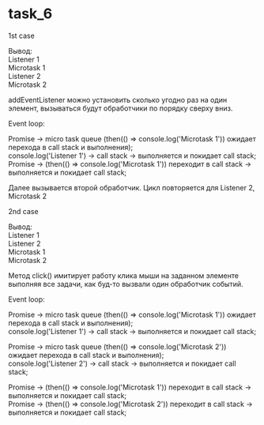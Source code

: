 # task_6

1st case<br>

Вывод:<br>
Listener 1 <br>
Microtask 1 <br>
Listener 2 <br>
Microtask 2 <br>

addEventListener можно установить сколько угодно раз на один элемент, вызываться будут обработчики по порядку сверху вниз. <br>

Event loop:<br>

Promise -> micro task queue (then(() => console.log('Microtask 1')) ожидает перехода в call stack и выполнения);<br>
console.log('Listener 1') -> call stack -> выполняется и покидает call stack;<br>
Promise ->  (then(() => console.log('Microtask 1')) переходит в call stack -> выполняется и покидает call stack;<br>

Далее вызывается второй обработчик. Цикл повторяется для Listener 2, Microtask 2<br>

2nd case<br>

Вывод:<br>
Listener 1<br>
Listener 2<br>
Microtask 1<br>
Microtask 2<br>

Метод click() имитирует работу клика мыши на заданном элементе выполняя все задачи, как буд-то вызвали один обработчик событий.<br>

Event loop:<br>

Promise -> micro task queue (then(() => console.log('Microtask 1')) ожидает перехода в call stack и выполнения);<br>
console.log('Listener 1') -> call stack -> выполняется и покидает call stack;<br>

Promise -> micro task queue (then(() => console.log('Microtask 2')) ожидает перехода в call stack и выполнения);<br>
console.log('Listener 2') -> call stack -> выполняется и покидает call stack;<br>

Promise ->  (then(() => console.log('Microtask 1')) переходит в call stack -> выполняется и покидает call stack;<br>
Promise ->  (then(() => console.log('Microtask 2')) переходит в call stack -> выполняется и покидает call stack;<br>

